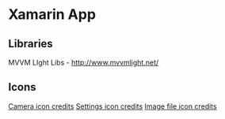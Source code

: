 # Xamarin App

## Libraries
MVVM LIght Libs - http://www.mvvmlight.net/


## Icons
<a href="https://icons8.com/icon/43507/Camera">Camera icon credits</a> 
<a href="https://icons8.com/icon/14099/Settings">Settings icon credits</a>
<a href="https://icons8.com/icon/43764/Image-File">Image file icon credits</a>